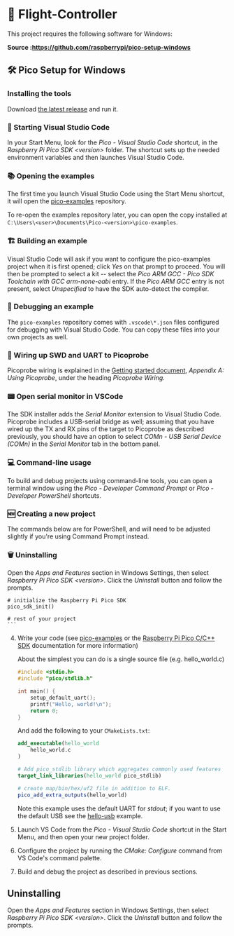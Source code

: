 # 🚀 Flight-Controller

This project requires the following software for Windows:

**Source :https://github.com/raspberrypi/pico-setup-windows**
## 🛠️ Pico Setup for Windows

### Installing the tools

Download [the latest release](https://github.com/raspberrypi/pico-setup-windows/releases/latest/download/pico-setup-windows-x64-standalone.exe) and run it.

### 🚀 Starting Visual Studio Code

In your Start Menu, look for the *Pico - Visual Studio Code* shortcut, in the *Raspberry Pi Pico SDK \<version\>* folder. The shortcut sets up the needed environment variables and then launches Visual Studio Code.

### 📚 Opening the examples

The first time you launch Visual Studio Code using the Start Menu shortcut, it will open the [pico-examples](https://github.com/raspberrypi/pico-examples) repository.

To re-open the examples repository later, you can open the copy installed at `C:\Users\<user>\Documents\Pico-<version>\pico-examples`.

### 🏗️ Building an example

Visual Studio Code will ask if you want to configure the pico-examples project when it is first opened; click *Yes* on that prompt to proceed. You will then be prompted to select a kit -- select the *Pico ARM GCC - Pico SDK Toolchain with GCC arm-none-eabi* entry. If the *Pico ARM GCC* entry is not present, select *Unspecified* to have the SDK auto-detect the compiler.

### 🐞 Debugging an example

The `pico-examples` repository comes with `.vscode\*.json` files configured for debugging with Visual Studio Code. You can copy these files into your own projects as well.

### 📌 Wiring up SWD and UART to Picoprobe

Picoprobe wiring is explained in the [Getting started document](https://datasheets.raspberrypi.com/pico/getting-started-with-pico.pdf), *Appendix A: Using Picoprobe*, under the heading *Picoprobe Wiring*.

### 📟 Open serial monitor in VSCode

The SDK installer adds the *Serial Monitor* extension to Visual Studio Code. Picoprobe includes a USB-serial bridge as well; assuming that you have wired up the TX and RX pins of the target to Picoprobe as described previously, you should have an option to select *COMn - USB Serial Device (COMn)* in the *Serial Monitor* tab in the bottom panel.

### 💻 Command-line usage

To build and debug projects using command-line tools, you can open a terminal window using the *Pico - Developer Command Prompt* or *Pico - Developer PowerShell* shortcuts.

### 🆕 Creating a new project

The commands below are for PowerShell, and will need to be adjusted slightly if you're using Command Prompt instead.

### 🗑️ Uninstalling

Open the *Apps and Features* section in Windows Settings, then select *Raspberry Pi Pico SDK \<version\>*. Click the *Uninstall* button and follow the prompts.

    # initialize the Raspberry Pi Pico SDK
    pico_sdk_init()

    # rest of your project
    ```

4.  Write your code (see
    [pico-examples](https://github.com/raspberrypi/pico-examples) or the
    [Raspberry Pi Pico C/C++ SDK](https://rptl.io/pico-c-sdk)
    documentation for more information)

    About the simplest you can do is a single source file (e.g.
    hello_world.c)

    ``` c
    #include <stdio.h>
    #include "pico/stdlib.h"

    int main() {
        setup_default_uart();
        printf("Hello, world!\n");
        return 0;
    }
    ```

    And add the following to your `CMakeLists.txt`:

    ``` cmake
    add_executable(hello_world
        hello_world.c
    )

    # Add pico_stdlib library which aggregates commonly used features
    target_link_libraries(hello_world pico_stdlib)

    # create map/bin/hex/uf2 file in addition to ELF.
    pico_add_extra_outputs(hello_world)
    ```

    Note this example uses the default UART for *stdout*; if you want to
    use the default USB see the
    [hello-usb](https://github.com/raspberrypi/pico-examples/tree/master/hello_world/usb)
    example.

5.  Launch VS Code from the *Pico - Visual Studio Code* shortcut in the
    Start Menu, and then open your new project folder.

6.  Configure the project by running the *CMake: Configure* command from
    VS Code's command palette.

7.  Build and debug the project as described in previous sections.

## Uninstalling

Open the *Apps and Features* section in Windows Settings, then select
*Raspberry Pi Pico SDK \<version\>*. Click the *Uninstall* button and
follow the prompts.
